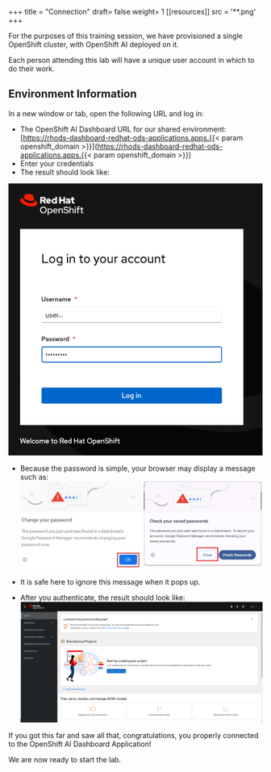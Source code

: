 +++
title = "Connection"
draft= false
weight= 1
[[resources]]
  src = '**.png'
+++

For the purposes of this training session, we have provisioned a single OpenShift cluster, with OpenShift AI deployed on it.

Each person attending this lab will have a unique user account in which to do their work.

## Environment Information

In a new window or tab, open the following URL and log in:

* The OpenShift AI Dashboard URL for our shared environment: [https://rhods-dashboard-redhat-ods-applications.apps.{{< param openshift_domain >}}](https://rhods-dashboard-redhat-ods-applications.apps.{{< param openshift_domain >}})
* Enter your credentials
* The result should look like:

![02-01-login1](02-01-login1.png)



* Because the password is simple, your browser may display a message such as:
![02-01-login-scary](02-01-login-scary.png)
* It is safe here to ignore this message when it pops up.

* After you authenticate, the result should look like:
![02-01-rhoai-front-page](02-01-rhoai-front-page.png)

If you got this far and saw all that, congratulations, you properly connected to the OpenShift AI Dashboard Application!

We are now ready to start the lab.
